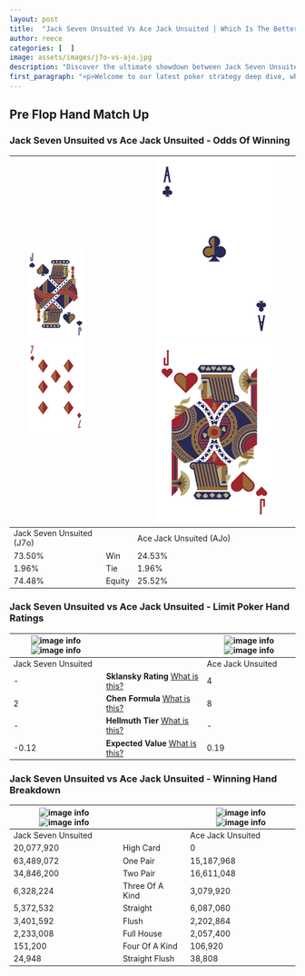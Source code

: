 ```yaml
---
layout: post
title:  "Jack Seven Unsuited Vs Ace Jack Unsuited | Which Is The Better Hand In Poker? A Complete Guide"
author: reece
categories: [  ]
image: assets/images/j7o-vs-ajo.jpg
description: "Discover the ultimate showdown between Jack Seven Unsuited and Ace Jack Unsuited in poker! Uncover the odds, strategies, and scenarios where one hand triumphs over the other. Get ready to up your poker game with this thrilling analysis."
first_paragraph: "<p>Welcome to our latest poker strategy deep dive, where we're pitting two distinct hands against each other in a high-stakes showdown: Jack Seven Unsuited vs Ace Jack Unsuited.</p><p>In the dynamic world of poker, every decision counts, and knowing which hand holds the upper hand is key to your success at the table.</p><p>In this article, we'll dissect these two hands, explore the scenarios where one dominates the other, and equip you with the knowledge to make strategic choices that can tip the odds in your favor.</p><p>Get ready to unravel the intriguing dynamics of these poker hands and elevate your game to new heights.</p>"
---
```




[comment]: # (sp0)

## Pre Flop Hand Match Up

<div class="table hand-ratings" markdown="1"> 



### Jack Seven Unsuited vs Ace Jack Unsuited - Odds Of Winning


    
| ![image info](assets/images/hand1/J.png) ![image info](assets/images/hand1/7o.png) |  | ![image info](assets/images/hand2/A.png) ![image info](assets/images/hand2/jo.png) |
| -------- | -------- | -------- |
| Jack Seven Unsuited (J7o) |  | Ace Jack Unsuited (AJo) |
| 73.50% | Win | 24.53% |
| 1.96% | Tie | 1.96% |
| 74.48% | Equity | 25.52% |




[comment]: # (sp1)



### Jack Seven Unsuited vs Ace Jack Unsuited - Limit Poker Hand Ratings


    
| ![image info](https://www.riverpairs.com/assets/images/hand1/J.png) ![image info](https://www.riverpairs.com/assets/images/hand1/7o.png) |  | ![image info](https://www.riverpairs.com/assets/images/hand2/A.png) ![image info](https://www.riverpairs.com/assets/images/hand2/jo.png) |
| -------- | -------- | -------- |
| Jack Seven Unsuited |  | Ace Jack Unsuited |
| - | **Sklansky Rating** [What is this?](/sklansky-rating-explained) | 4 |
| 2 | **Chen Formula** [What is this?](/chen-formula-explained) | 8 |
| - | **Hellmuth Tier** [What is this?](/Hellmuth-tier-explained) | - |
| -0.12 | **Expected Value** [What is this?](/expected-value-explained) | 0.19 |




[comment]: # (sp2)



### Jack Seven Unsuited vs Ace Jack Unsuited - Winning Hand Breakdown


    
| ![image info](https://www.riverpairs.com/assets/images/hand1/J.png) ![image info](https://www.riverpairs.com/assets/images/hand1/7o.png) |  | ![image info](https://www.riverpairs.com/assets/images/hand2/A.png) ![image info](https://www.riverpairs.com/assets/images/hand2/jo.png) |
| -------- | -------- | -------- |
| Jack Seven Unsuited |  | Ace Jack Unsuited |
| 20,077,920 | High Card | 0 |
| 63,489,072 | One Pair | 15,187,968 |
| 34,846,200 | Two Pair | 16,611,048 |
| 6,328,224 | Three Of A Kind | 3,079,920 |
| 5,372,532 | Straight | 6,087,060 |
| 3,401,592 | Flush | 2,202,864 |
| 2,233,008 | Full House | 2,057,400 |
| 151,200 | Four Of A Kind | 106,920 |
| 24,948 | Straight Flush | 38,808 |




[comment]: # (sp3)



</div>

[comment]: # (sp4)



[comment]: # (sp5)

